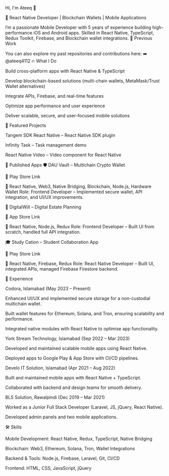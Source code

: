 Hi, I'm Ateeq 👋

🚀 React Native Developer | Blockchain Wallets | Mobile Applications

I’m a passionate Mobile Developer with 5 years of experience building high-performance iOS and Android apps.
Skilled in React Native, TypeScript, Redux Toolkit, Firebase, and Blockchain wallet integrations.
📎 Previous Work

You can also explore my past repositories and contributions here:
➡️ @ateeq4112
🔥 What I Do

Build cross-platform apps with React Native & TypeScript

Develop blockchain-based solutions (multi-chain wallets, MetaMask/Trust Wallet alternatives)

Integrate APIs, Firebase, and real-time features

Optimize app performance and user experience

Deliver scalable, secure, and user-focused mobile solutions

📌 Featured Projects

Tangem SDK React Native
 – React Native SDK plugin

Infinity Task
 – Task management demo

React Native Video
 – Video component for React Native

🚀 Published Apps
🛡️ DAU Vault – Multichain Crypto Wallet

📌 Play Store Link

🔧 React Native, Web3, Native Bridging, Blockchain, Node.js, Hardware Wallet
Role: Frontend Developer – Implemented secure wallet, API integration, and UI/UX improvements.

📜 DigitalWill – Digital Estate Planning

📌 App Store Link

🔧 React Native, Node.js, Redux
Role: Frontend Developer – Built UI from scratch, handled full API integration.

🎓 Study Cation – Student Collaboration App

📌 Play Store Link

🔧 React Native, Firebase, Redux
Role: React Native Developer – Built UI, integrated APIs, managed Firebase Firestore backend.

💼 Experience

Codora, Islamabad (May 2023 – Present)

Enhanced UI/UX and implemented secure storage for a non-custodial multichain wallet.

Built wallet features for Ethereum, Solana, and Tron, ensuring scalability and performance.

Integrated native modules with React Native to optimise app functionality.

York Stream Technology, Islamabad (Sep 2022 – Mar 2023)

Developed and maintained scalable mobile apps using React Native.

Deployed apps to Google Play & App Store with CI/CD pipelines.

Develo IT Solution, Islamabad (Apr 2021 – Aug 2022)

Built and maintained mobile apps with React Native + TypeScript.

Collaborated with backend and design teams for smooth delivery.

BLS Solution, Rawalpindi (Dec 2019 – Mar 2021)

Worked as a Junior Full Stack Developer (Laravel, JS, jQuery, React Native).

Developed admin panels and two mobile applications.

🛠️ Skills

Mobile Development: React Native, Redux, TypeScript, Native Bridging

Blockchain: Web3, Ethereum, Solana, Tron, Wallet Integrations

Backend & Tools: Node.js, Firebase, Laravel, Git, CI/CD

Frontend: HTML, CSS, JavaScript, jQuery

